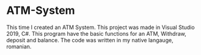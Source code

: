 # ATM-System
This time I created an ATM System. This project was made in Visual Studio 2019, C#.
This program have the basic functions for an ATM, Withdraw, deposit and balance.
The code was written in my native langauge, romanian.
